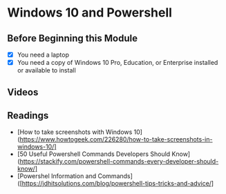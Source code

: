 # Windows 10 and Powershell

## Before Beginning this Module
- [x] You need a laptop
- [x] You need a copy of Windows 10 Pro, Education, or Enterprise installed or available to install
## Videos
## Readings
* [How to take screenshots with Windows 10](https://www.howtogeek.com/226280/how-to-take-screenshots-in-windows-10/]
* [50 Useful Powershell Commands Developers Should Know](https://stackify.com/powershell-commands-every-developer-should-know/]
* [Powershel Information and Commands]([https://jdhitsolutions.com/blog/powershell-tips-tricks-and-advice/]
